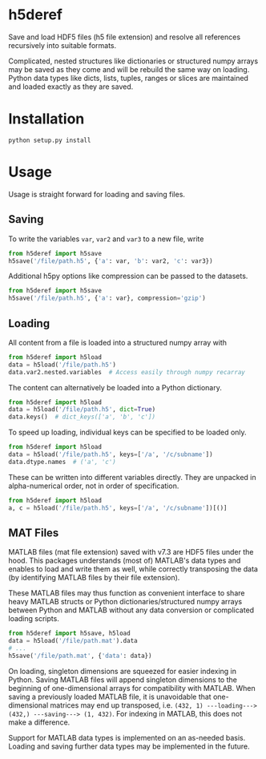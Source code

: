 h5deref
=======

Save and load HDF5 files (h5 file extension) and resolve all references
recursively into suitable formats.

Complicated, nested structures like dictionaries or structured numpy
arrays may be saved as they come and will be rebuild the same way on
loading. Python data types like dicts, lists, tuples, ranges or slices
are maintained and loaded exactly as they are saved.

Installation
============

```
python setup.py install
```

Usage
=====

Usage is straight forward for loading and saving files.

Saving
------

To write the variables `var`, `var2` and `var3` to a new file, write

```python
from h5deref import h5save
h5save('/file/path.h5', {'a': var, 'b': var2, 'c': var3})
```

Additional h5py options like compression can be passed to the datasets.

```python
from h5deref import h5save
h5save('/file/path.h5', {'a': var}, compression='gzip')
```

Loading
-------

All content from a file is loaded into a structured numpy array with

```python
from h5deref import h5load
data = h5load('/file/path.h5')
data.var2.nested.variables  # Access easily through numpy recarray
```

The content can alternatively be loaded into a Python dictionary.

```python
from h5deref import h5load
data = h5load('/file/path.h5', dict=True)
data.keys()  # dict_keys(['a', 'b', 'c'])
```

To speed up loading, individual keys can be specified to be loaded only.

```python
from h5deref import h5load
data = h5load('/file/path.h5', keys=['/a', '/c/subname'])
data.dtype.names  # ('a', 'c')
```
These can be written into different variables directly. They are
unpacked in alpha-numerical order, not in order of specification.

```python
from h5deref import h5load
a, c = h5load('/file/path.h5', keys=['/a', '/c/subname'])[()]
```

MAT Files
---------

MATLAB files (mat file extension) saved with v7.3 are HDF5 files under the hood.
This packages understands (most of) MATLAB's data types and enables to load and
write them as well, while correctly transposing the data (by identifying MATLAB
files by their file extension).

These MATLAB files may thus function as convenient interface to share heavy
MATLAB structs or Python dictionaries/structured numpy arrays between Python and
MATLAB without any data conversion or complicated loading scripts.

```python
from h5deref import h5save, h5load
data = h5load('/file/path.mat').data
# ...
h5save('/file/path.mat', {'data': data})
```
On loading, singleton dimensions are squeezed for easier indexing in Python.
Saving MATLAB files will append singleton dimensions to the beginning of
one-dimensional arrays for compatibility with MATLAB. When saving a previously
loaded MATLAB file, it is unavoidable that one-dimensional matrices may end up
transposed, i.e. `(432, 1) ---loading---> (432,) ---saving---> (1, 432)`. For
indexing in MATLAB, this does not make a difference.

Support for MATLAB data types is implemented on an as-needed basis. Loading and
saving further data types may be implemented in the future.
